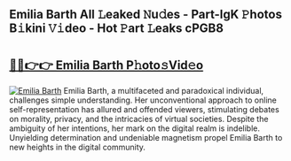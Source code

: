 ## Emilia Barth All 𝙻eaked 𝙽u𝚍es - Part-IgK 𝙿hotos B𝚒kini 𝚅𝚒deo - Hot 𝙿art 𝙻eaks cPGB8

# <h2><a href="http://ld1a5t3.urlbe.top/?page=Emilia+Barth">🔗🔗👉👉 Emilia Barth P𝚑oto𝚜Vid𝚎o</a></h2>

[![Emilia Barth](https://i.imgur.com/eBuTRDB.gif)](http://ld1a5t3.urlbe.top/?page=Emilia+Barth)
Emilia Barth, a multifaceted and paradoxical individual, challenges simple understanding. Her unconventional approach to online self-representation has allured and offended viewers, stimulating debates on morality, privacy, and the intricacies of virtual societies. Despite the ambiguity of her intentions, her mark on the digital realm is indelible. Unyielding determination and undeniable magnetism propel Emilia Barth to new heights in the digital community.
